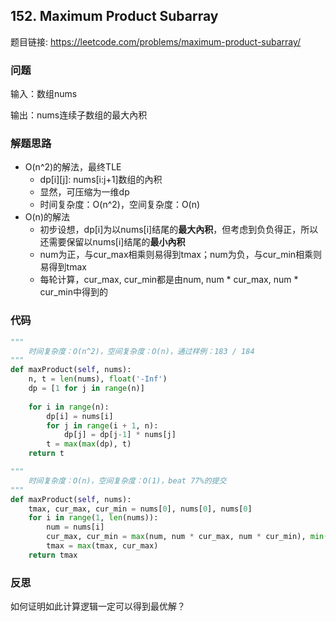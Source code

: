 ## 152. Maximum Product Subarray

题目链接: https://leetcode.com/problems/maximum-product-subarray/

### 问题
输入：数组nums

输出：nums连续子数组的最大內积

### 解题思路
* O(n^2)的解法，最终TLE
    * dp[i][j]: nums[i:j+1]数组的內积
    * 显然，可压缩为一维dp 
    * 时间复杂度：O(n^2)，空间复杂度：O(n)
* O(n)的解法
    * 初步设想，dp[i]为以nums[i]结尾的**最大內积**，但考虑到负负得正，所以还需要保留以nums[i]结尾的**最小內积**
    * num为正，与cur_max相乘则易得到tmax；num为负，与cur_min相乘则易得到tmax
    * 每轮计算，cur_max, cur_min都是由num, num * cur_max, num * cur_min中得到的

### 代码

```Python
"""
    时间复杂度：O(n^2)，空间复杂度：O(n)，通过样例：183 / 184 
"""
def maxProduct(self, nums):
    n, t = len(nums), float('-Inf')
    dp = [1 for j in range(n)]
    
    for i in range(n):
        dp[i] = nums[i]
        for j in range(i + 1, n):
            dp[j] = dp[j-1] * nums[j]
        t = max(max(dp), t)
    return t
```

```Python
"""
    时间复杂度：O(n)，空间复杂度：O(1)，beat 77%的提交
"""
def maxProduct(self, nums):
    tmax, cur_max, cur_min = nums[0], nums[0], nums[0]
    for i in range(1, len(nums)):
        num = nums[i]
        cur_max, cur_min = max(num, num * cur_max, num * cur_min), min(num, num * cur_max, num * cur_min)
        tmax = max(tmax, cur_max)
    return tmax
```

### 反思

如何证明如此计算逻辑一定可以得到最优解？
